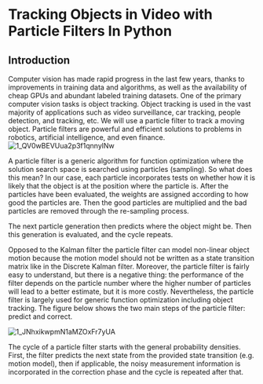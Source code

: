 # Tracking Objects in Video with Particle Filters In Python

## Introduction 

Computer vision has made rapid progress in the last few years, thanks to improvements in training data and algorithms, as well as the availability of cheap GPUs and abundant labeled training datasets. One of the primary computer vision tasks is object tracking. Object tracking is used in the vast majority of applications such as video surveillance, car tracking, people detection, and tracking, etc. We will use a particle filter to track a moving object. Particle filters are powerful and efficient solutions to problems in robotics, artificial intelligence, and even finance.
![1_QV0wBEVUua2p3f1qnnylNw](https://user-images.githubusercontent.com/72076328/204287563-c7a54fd5-dfc6-4fcc-88b4-1b45f2eb7115.gif)

A particle filter is a generic algorithm for function optimization where the solution search space is searched using particles (sampling). So what does this mean? In our case, each particle incorporates tests on whether how it is likely that the object is at the position where the particle is. After the particles have been evaluated, the weights are assigned according to how good the particles are. Then the good particles are multiplied and the bad particles are removed through the re-sampling process.

The next particle generation then predicts where the object might be. Then this generation is evaluated, and the cycle repeats.

Opposed to the Kalman filter the particle filter can model non-linear object motion because the motion model should not be written as a state transition matrix like in the Discrete Kalman filter. Moreover, the particle filter is fairly easy to understand, but there is a negative thing: the performance of the filter depends on the particle number where the higher number of particles will lead to a better estimate, but it is more costly. Nevertheless, the particle filter is largely used for generic function optimization including object tracking. The figure below shows the two main steps of the particle filter: predict and correct.

![1_JNhxikwpmN1aMZOxFr7yUA](https://user-images.githubusercontent.com/72076328/204287766-43f94dde-0fe7-4722-8563-84c065246db5.png)

The cycle of a particle filter starts with the general probability densities. First, the filter predicts the next state from the provided state transition (e.g. motion model), then if applicable, the noisy measurement information is incorporated in the correction phase and the cycle is repeated after that.

